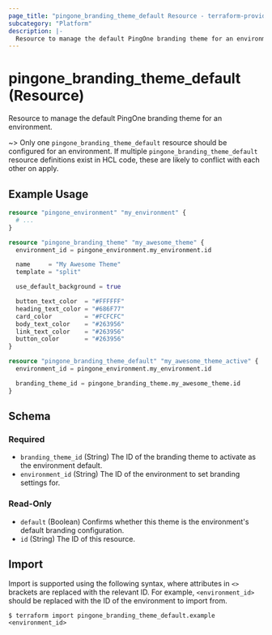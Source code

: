 ```yaml
---
page_title: "pingone_branding_theme_default Resource - terraform-provider-pingone"
subcategory: "Platform"
description: |-
  Resource to manage the default PingOne branding theme for an environment.
---
```


# pingone_branding_theme_default (Resource)

Resource to manage the default PingOne branding theme for an environment.

~> Only one `pingone_branding_theme_default` resource should be configured for an environment.  If multiple `pingone_branding_theme_default` resource definitions exist in HCL code, these are likely to conflict with each other on apply.

## Example Usage

```terraform
resource "pingone_environment" "my_environment" {
  # ...
}

resource "pingone_branding_theme" "my_awesome_theme" {
  environment_id = pingone_environment.my_environment.id

  name     = "My Awesome Theme"
  template = "split"

  use_default_background = true

  button_text_color  = "#FFFFFF"
  heading_text_color = "#686F77"
  card_color         = "#FCFCFC"
  body_text_color    = "#263956"
  link_text_color    = "#263956"
  button_color       = "#263956"
}

resource "pingone_branding_theme_default" "my_awesome_theme_active" {
  environment_id = pingone_environment.my_environment.id

  branding_theme_id = pingone_branding_theme.my_awesome_theme.id
}
```

<!-- schema generated by tfplugindocs -->
## Schema

### Required

- `branding_theme_id` (String) The ID of the branding theme to activate as the environment default.
- `environment_id` (String) The ID of the environment to set branding settings for.

### Read-Only

- `default` (Boolean) Confirms whether this theme is the environment's default branding configuration.
- `id` (String) The ID of this resource.

## Import

Import is supported using the following syntax, where attributes in `<>` brackets are replaced with the relevant ID.  For example, `<environment_id>` should be replaced with the ID of the environment to import from.

```shell
$ terraform import pingone_branding_theme_default.example <environment_id>
```

